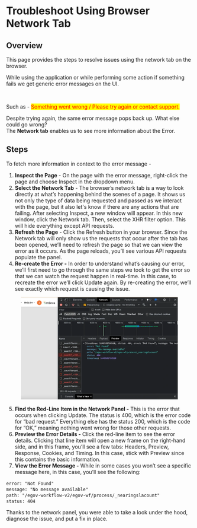 # Troubleshoot Using Browser Network Tab

## Overview

This page provides the steps to resolve issues using the network tab on the browser.

While using the application or while performing some action if something fails we get generic error messages on the UI.

<figure><img src="blob:https://app.gitbook.com/2e3bfc04-78ad-494b-97fc-cebf7929f3d9" alt=""><figcaption></figcaption></figure>

Such as - <mark style="color:red;">Something went wrong / Please try again or contact support.</mark>

&#x20;Despite trying again, the same error message pops back up. What else could go wrong?\
The **Network tab** enables us to see more information about the Error.

## Steps

To fetch more information in context to the error message -

1. **Inspect the Page** - On the page with the error message, right-click the page and choose Inspect in the dropdown menu.
2. **Select the Network Tab** - The browser’s network tab is a way to look directly at what’s happening behind the scenes of a page. It shows us not only the type of data being requested and passed as we interact with the page, but it also let's know if there are any actions that are failing. After selecting Inspect, a new window will appear. In this new window, click the Network tab. Then, select the XHR filter option. This will hide everything except API requests.
3. **Refresh the Page** - Click the Refresh button in your browser. Since the Network tab will only show us the requests that occur after the tab has been opened, we’ll need to refresh the page so that we can view the error as it occurs. As the page reloads, you’ll see various API requests populate the panel.
4. **Re-create the Error -** In order to understand what’s causing our error, we’ll first need to go through the same steps we took to get the error so that we can watch the request happen in real-time. In this case, to recreate the error we’ll click Update again. By re-creating the error, we’ll see exactly which request is causing the issue.

<figure><img src="../../../../.gitbook/assets/image (3) (1) (1) (1).png" alt=""><figcaption></figcaption></figure>

5. **Find the Red-Line Item in the Network Panel -** This is the error that occurs when clicking Update. The status is 400, which is the error code for “bad request.” Everything else has the status 200, which is the code for “OK,” meaning nothing went wrong for those other requests.
6. **Preview the Error Details -** Click the red-line item to see the error details. Clicking that line item will open a new frame on the right-hand side, and in this frame, you’ll see a few tabs: Headers, Preview, Response, Cookies, and Timing. In this case, stick with Preview since this contains the basic information.
7. **View the Error Message -** While in some cases you won’t see a specific message here, in this case, you’ll see the following:

```
error: "Not Found"
message: "No message available"
path: "/egov-workflow-v2/egov-wf/process/_nearingslacount"
status: 404
```

Thanks to the network panel, you were able to take a look under the hood, diagnose the issue, and put a fix in place.
